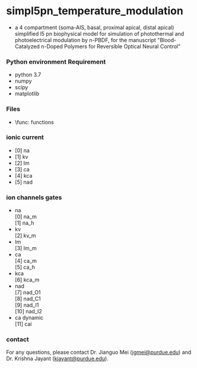 # simpl5pn_temperature_modulation

* a 4 compartment (soma-AIS, basal, proximal apical, distal apical) simplified l5 pn biophysical model for simulation of photothermal and photoelectrical modulation by n-PBDF, for the manuscript "Blood-Catalyzed n-Doped Polymers for Reversible Optical Neural Control"

### Python environment Requirement ###
* python 3.7
* numpy
* scipy
* matplotlib

### Files ###
* \func: functions



### ionic current ###
* [0] na
* [1] kv
* [2] Im
* [3] ca
* [4] kca
* [5] nad

### ion channels gates ###
* na <br />
[0] na_m <br />
[1] na_h <br />
* kv <br />
[2] kv_m<br />
* Im <br />
[3] Im_m<br />
* ca <br />
[4] ca_m <br />
[5] ca_h <br />
* kca <br />
[6] kca_m <br />
* nad <br />
[7] nad_O1<br />
[8] nad_C1<br />
[9] nad_I1<br />
[10] nad_I2<br />
* ca dynamic <br />
[11] cai<br />
 

### contact ###
For any questions, please contact Dr. Jianguo Mei (jgmei@purdue.edu) and Dr. Krishna Jayant (kjayant@purdue.edu).